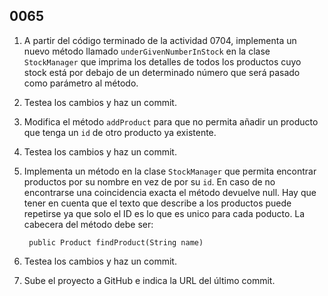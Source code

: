## 0065

1. A partir del código terminado de la actividad 0704, implementa un nuevo método llamado `underGivenNumberInStock` en la clase `StockManager` que imprima los detalles de todos los productos cuyo stock está por debajo de un determinado número que será pasado como parámetro al método.

2. Testea los cambios y haz un commit.

3. Modifica el método `addProduct` para que no permita añadir un producto que tenga un `id` de otro producto ya existente.

4. Testea los cambios y haz un commit.

5. Implementa un método en la clase `StockManager` que permita encontrar productos por su nombre en vez de por su `id`. En caso de no encontrarse una coincidencia exacta el método devuelve null. Hay que tener en cuenta que el texto que describe a los productos puede repetirse ya que solo el ID es lo que es unico para cada poducto. La cabecera del método debe ser: 

        public Product findProduct(String name)
    

6. Testea los cambios y haz un commit.

7. Sube el proyecto a GitHub e indica la URL del último commit.
